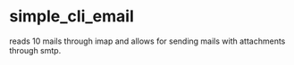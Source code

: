 # simple_cli_email
reads 10 mails through imap and allows for sending mails with attachments through smtp.
